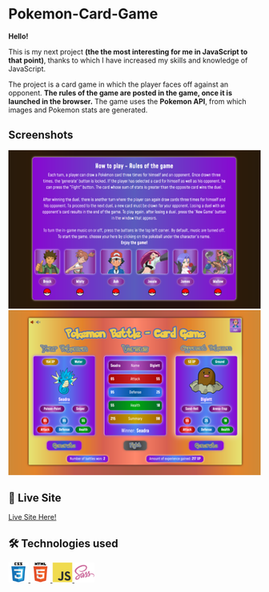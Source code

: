 # Pokemon-Card-Game

**Hello!**

This is my next project **(the the most interesting for me in JavaScript to that point)**, thanks to which I have increased my skills and knowledge of JavaScript.

The project is a card game in which the player faces off against an opponent. **The rules of the game are posted in the game, once it is launched in the browser.**
The game uses the **Pokemon API**, from which images and Pokemon stats are generated.

## Screenshots

<img src="./screenshot/first.png" width="1200px">
<img src="./screenshot/second.png" width="1200px">

## 🔗 Live Site
[Live Site Here!](https://camillematernacci.github.io/Pokemon-Card-Game/)

## 🛠 Technologies used

<p align="left"> <a href="https://www.w3schools.com/css/" target="_blank" rel="noreferrer"> <img src="https://raw.githubusercontent.com/devicons/devicon/master/icons/css3/css3-original-wordmark.svg" alt="css3" width="40" height="40"/> </a> <a href="https://www.w3.org/html/" target="_blank" rel="noreferrer"> <img src="https://raw.githubusercontent.com/devicons/devicon/master/icons/html5/html5-original-wordmark.svg" alt="html5" width="40" height="40"/> </a> <a href="https://developer.mozilla.org/en-US/docs/Web/JavaScript" target="_blank" rel="noreferrer"> <img src="https://raw.githubusercontent.com/devicons/devicon/master/icons/javascript/javascript-original.svg" alt="javascript" width="40" height="40"/> </a> <a href="https://sass-lang.com" target="_blank" rel="noreferrer"> <img src="https://raw.githubusercontent.com/devicons/devicon/master/icons/sass/sass-original.svg" alt="sass" width="40" height="40"/> </a> </p>
